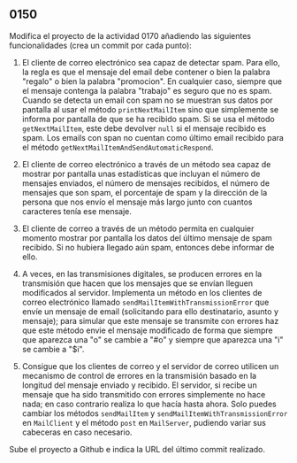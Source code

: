 ## 0150

Modifica el proyecto de la actividad 0170 añadiendo las siguientes funcionalidades (crea un commit por cada punto):

1. El cliente de correo electrónico sea capaz de detectar spam. Para ello, la regla es que el mensaje del email debe contener o bien la palabra "regalo" o bien la palabra "promocion". En cualquier caso, siempre que el mensaje contenga la palabra "trabajo" es seguro que no es spam. Cuando se detecta un email con spam no se muestran sus datos por pantalla al usar el método `printNextMailItem` sino que simplemente se informa por pantalla de que se ha recibido spam. Si se usa el método `getNextMailItem`, este debe devolver `null` si el mensaje recibido es spam. Los emails con span no cuentan como último email recibido para el método `getNextMailItemAndSendAutomaticRespond`.

2. El cliente de correo electrónico a través de un método sea capaz de mostrar por pantalla unas estadísticas que incluyan el número de mensajes enviados, el número de mensajes recibidos, el número de mensajes que son spam, el porcentaje de spam y la dirección de la persona que nos envío el mensaje más largo junto con cuantos caracteres tenía ese mensaje.

3. El cliente de correo a través de un método permita en cualquier momento mostrar por pantalla los datos del último mensaje de spam recibido. Si no hubiera llegado aún spam, entonces debe informar de ello.

4. A veces, en las transmisiones digitales, se producen errores en la transmisión que hacen que los mensajes que se envían lleguen modificados al servidor. Implementa un método en los clientes de correo electrónico llamado `sendMailItemWithTransmissionError` que envíe un mensaje de email (solicitando para ello destinatario, asunto y mensaje); para simular que este mensaje se transmite con errores haz que este método envie el mensaje modificado de forma que siempre que aparezca una "o" se cambie a "#o" y siempre que aparezca una "i" se cambie a "$i".

5. Consigue que los clientes de correo y el servidor de correo utilicen un mecanismo de control de errores en la transmisión basado en la longitud del mensaje enviado y recibido. El servidor, si recibe un mensaje que ha sido transmitido con errores simplemente no hace nada; en caso contrario realiza lo que hacía hasta ahora. Solo puedes cambiar los métodos `sendMailItem` y `sendMailItemWithTransmissionError` en `MailClient` y el método `post` en `MailServer`, pudiendo variar sus cabeceras en caso necesario.

Sube el proyecto a Github e indica la URL del último commit realizado.

